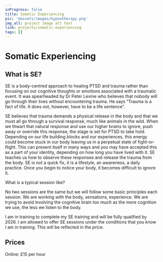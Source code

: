 ```yaml
---
inProgress: false
title: Somatic Experiencing
pic: '@assets/images/hypnotherapy.png'
img_alt: project image alt text
link: projects/somatic-experiencing
tags: []
---
```


# Somatic Experiencing

## What is SE?

SE is a body-centred approach to healing PTSD and trauma rather than focusing on our cognitive thoughts or emotions associated with a traumatic event. It was spearheaded by Dr Peter Levine who believes that nobody will go through their lives without encountering trauma. He says “Trauma is a fact of life. It does not, however, have to be a life sentence”.

SE believes that trauma demands a physical release in the body and that we must all go through a survival response, much like animals in the wild. When we thwart that natural response and use our higher brains to ignore, push away or override this response, the stage is set for PTSD to take hold. Depending on our life building blocks and our experiences, this energy could become stuck in our body leaving us in a perpetual state of fight-or-flight. This can present itself in many ways and you may have accepted this as a part of your identity, depending on how long you have lived with it. SE teaches us how to observe these responses and release the trauma from the body. SE is not a quick fix, it is a lifestyle, an awareness, a daily practice. Once you begin to notice your body, it becomes difficult to ignore it.

What is a typical session like?

No two sessions are the same but we will follow some basic principles each session. We are working with the body, sensations, experience. We are trying to avoid involving the cognitive brain too much as the more cognition we use, the less we listen to the body.

I am in training to complete my SE training and will be fully qualified by 2026. I am allowed to offer SE sessions under the conditions that you know I am in training. This will be reflected in the price.

## Prices

Online: £15 per hour
